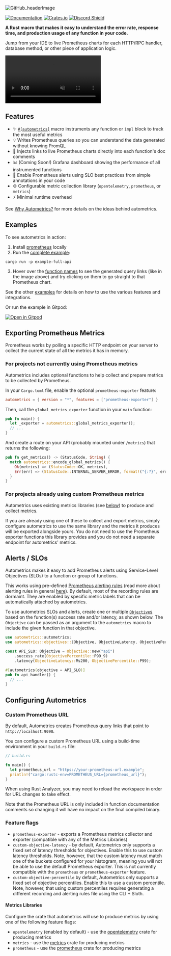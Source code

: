 
![GitHub_headerImage](https://user-images.githubusercontent.com/3262610/221191767-73b8a8d9-9f8b-440e-8ab6-75cb3c82f2bc.png)

[![Documentation](https://docs.rs/autometrics/badge.svg)](https://docs.rs/autometrics)
[![Crates.io](https://img.shields.io/crates/v/autometrics.svg)](https://crates.io/crates/autometrics)
[![Discord Shield](https://discordapp.com/api/guilds/950489382626951178/widget.png?style=shield)](https://discord.gg/kHtwcH8As9)

**A Rust macro that makes it easy to understand the error rate, response time, and production usage of any function in your code.**

Jump from your IDE to live Prometheus charts for each HTTP/RPC handler, database method, or other piece of application logic.

<video src="https://user-images.githubusercontent.com/3262610/220152261-2ad6ab2b-f951-4b51-8d6e-855fb71440a3.mp4" autoplay loop muted></video>

## Features
- ✨ [`#[autometrics]`](https://docs.rs/autometrics/latest/autometrics/attr.autometrics.html) macro instruments any function or `impl` block to track the most useful metrics
- 💡 Writes Prometheus queries so you can understand the data generated without knowing PromQL
- 🔗 Injects links to live Prometheus charts directly into each function's doc comments
- 📊 (Coming Soon!) Grafana dashboard showing the performance of all instrumented functions
- 🚨 Enable Prometheus alerts using SLO best practices from simple annotations in your code
- ⚙️ Configurable metric collection library (`opentelemetry`, `prometheus`, or `metrics`)
- ⚡ Minimal runtime overhead

See [Why Autometrics?](https://github.com/autometrics-dev#why-autometrics) for more details on the ideas behind autometrics.

## Examples

To see autometrics in action:

1. Install [prometheus](https://prometheus.io/download/) locally
2. Run the [complete example](./examples/full-api):
```
cargo run -p example-full-api
```
3. Hover over the [function names](./examples/full-api/src/routes.rs#L13) to see the generated query links
(like in the image above) and try clicking on them to go straight to that Prometheus chart.

See the other [examples](./examples/) for details on how to use the various features and integrations.

Or run the example in Gitpod:

[![Open in Gitpod](https://gitpod.io/button/open-in-gitpod.svg)](https://gitpod.io/#https://github.com/autometrics-dev/autometrics-rs)


## Exporting Prometheus Metrics

Prometheus works by polling a specific HTTP endpoint on your server to collect the current state of all the metrics it has in memory.

### For projects not currently using Prometheus metrics

Autometrics includes optional functions to help collect and prepare metrics to be collected by Prometheus.

In your `Cargo.toml` file, enable the optional `prometheus-exporter` feature:

```toml
autometrics = { version = "*", features = ["prometheus-exporter"] }
```

Then, call the `global_metrics_exporter` function in your `main` function:
```rust
pub fn main() {
  let _exporter = autometrics::global_metrics_exporter();
  // ...
}
```

And create a route on your API (probably mounted under `/metrics`) that returns the following:
```rust
pub fn get_metrics() -> (StatusCode, String) {
  match autometrics::encode_global_metrics() {
    Ok(metrics) => (StatusCode::OK, metrics),
    Err(err) => (StatusCode::INTERNAL_SERVER_ERROR, format!("{:?}", err))
  }
}
```

### For projects already using custom Prometheus metrics

Autometrics uses existing metrics libraries (see [below](#metrics-libraries)) to produce and collect metrics.

If you are already using one of these to collect and export metrics, simply configure autometrics to use the same library and the metrics it produces will be exported alongside yours. You do not need to use the Prometheus exporter functions this library provides and you do not need a separate endpoint for autometrics' metrics.


## Alerts / SLOs

Autometrics makes it easy to add Prometheus alerts using Service-Level Objectives (SLOs) to a function or group of functions.

This works using pre-defined [Prometheus alerting rules](./autometrics.rules.yml) (read more about alerting rules in general [here](https://prometheus.io/docs/prometheus/latest/configuration/alerting_rules/)).
By default, most of the recording rules are dormaint. They are enabled by specific metric labels that can be automatically attached by autometrics.

To use autometrics SLOs and alerts, create one or multiple [`Objective`s](https://docs.rs/autometrics/latest/autometrics/objectives/struct.Objective.html) based on the function(s) success rate and/or latency, as shown below. The `Objective` can be passed as an argument to the `autometrics` macro to include the given function in that objective.

```rust
use autometrics::autometrics;
use autometrics::objectives::{Objective, ObjectiveLatency, ObjectivePercentile};

const API_SLO: Objective = Objective::new("api")
    .success_rate(ObjectivePercentile::P99_9)
    .latency(ObjectiveLatency::Ms200, ObjectivePercentile::P99);

#[autometrics(objective = API_SLO)]
pub fn api_handler() {
  // ...
}
```

## Configuring Autometrics

### Custom Prometheus URL
By default, Autometrics creates Prometheus query links that point to `http://localhost:9090`.

You can configure a custom Prometheus URL using a build-time environment in your `build.rs` file:

```rust
// build.rs

fn main() {
  let prometheus_url = "https://your-prometheus-url.example";
  println!("cargo:rustc-env=PROMETHEUS_URL={prometheus_url}");
}
```
When using Rust Analyzer, you may need to reload the workspace in order for URL changes to take effect.

Note that the Prometheus URL is only included in function documentation comments so changing it will have no impact on the final compiled binary.


### Feature flags

- `prometheus-exporter` - exports a Prometheus metrics collector and exporter (compatible with any of the Metrics Libraries)
- `custom-objective-latency` - by default, Autometrics only supports a fixed set of latency thresholds for objectives. Enable this to use custom latency thresholds. Note, however, that the custom latency must match one of the buckets configured for your histogram, meaning you will not be able to use the default Prometheus exporter. This is not currently compatible with the `prometheus` or `prometheus-exporter` feature.
- `custom-objective-percentile` by default, Autometrics only supports a fixed set of objective percentiles. Enable this to use a custom percentile. Note, however, that using custom percentiles requires generating a different recording and alerting rules file using the CLI + Sloth.

#### Metrics Libraries

Configure the crate that autometrics will use to produce metrics by using one of the following feature flags:

- `opentelemetry` (enabled by default) - use the [opentelemetry](https://crates.io/crates/opentelemetry) crate for producing metrics
- `metrics` - use the [metrics](https://crates.io/crates/metrics) crate for producing metrics
- `prometheus` - use the [prometheus](https://crates.io/crates/prometheus) crate for producing metrics

